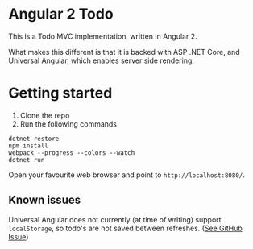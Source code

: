 # Angular 2 Todo

This is a Todo MVC implementation, written in Angular 2.

What makes this different is that it is backed with ASP .NET Core, and Universal Angular, which enables server side rendering.  

# Getting started

1. Clone the repo
2. Run the following commands

```
dotnet restore
npm install
webpack --progress --colors --watch
dotnet run
```

Open your favourite web browser and point to `http://localhost:8080/`.

## Known issues
Universal Angular does not currently (at time of writing) support `localStorage`, so todo's are not saved between refreshes.  ([See GitHub Issue](https://github.com/angular/universal/issues/272))
